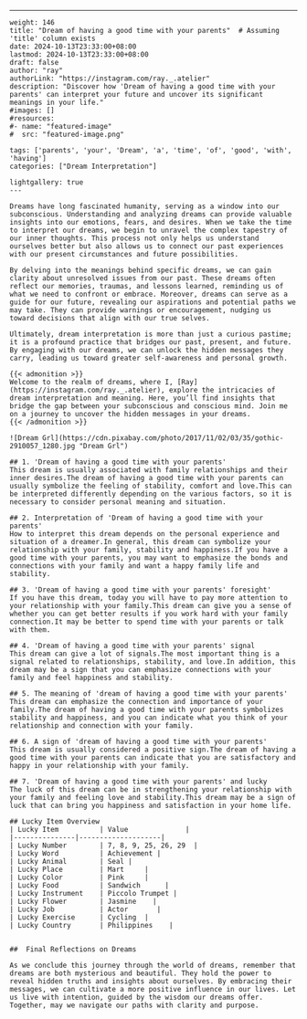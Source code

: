 ---
    weight: 146
    title: "Dream of having a good time with your parents"  # Assuming 'title' column exists
    date: 2024-10-13T23:33:00+08:00
    lastmod: 2024-10-13T23:33:00+08:00
    draft: false
    author: "ray"
    authorLink: "https://instagram.com/ray._.atelier"
    description: "Discover how 'Dream of having a good time with your parents' can interpret your future and uncover its significant meanings in your life."
    #images: []
    #resources:
    #- name: "featured-image"
    #  src: "featured-image.png"
    
    tags: ['parents', 'your', 'Dream', 'a', 'time', 'of', 'good', 'with', 'having']
    categories: ["Dream Interpretation"]
    
    lightgallery: true
    ---
    
    Dreams have long fascinated humanity, serving as a window into our subconscious. Understanding and analyzing dreams can provide valuable insights into our emotions, fears, and desires. When we take the time to interpret our dreams, we begin to unravel the complex tapestry of our inner thoughts. This process not only helps us understand ourselves better but also allows us to connect our past experiences with our present circumstances and future possibilities.
    
    By delving into the meanings behind specific dreams, we can gain clarity about unresolved issues from our past. These dreams often reflect our memories, traumas, and lessons learned, reminding us of what we need to confront or embrace. Moreover, dreams can serve as a guide for our future, revealing our aspirations and potential paths we may take. They can provide warnings or encouragement, nudging us toward decisions that align with our true selves.
    
    Ultimately, dream interpretation is more than just a curious pastime; it is a profound practice that bridges our past, present, and future. By engaging with our dreams, we can unlock the hidden messages they carry, leading us toward greater self-awareness and personal growth.
    
    {{< admonition >}}
    Welcome to the realm of dreams, where I, [Ray](https://instagram.com/ray._.atelier), explore the intricacies of dream interpretation and meaning. Here, you’ll find insights that bridge the gap between your subconscious and conscious mind. Join me on a journey to uncover the hidden messages in your dreams.
    {{< /admonition >}}
    
    ![Dream Grl](https://cdn.pixabay.com/photo/2017/11/02/03/35/gothic-2910057_1280.jpg "Dream Grl")
    
    ## 1. 'Dream of having a good time with your parents'
    This dream is usually associated with family relationships and their inner desires.The dream of having a good time with your parents can usually symbolize the feeling of stability, comfort and love.This can be interpreted differently depending on the various factors, so it is necessary to consider personal meaning and situation.
    
    ## 2. Interpretation of 'Dream of having a good time with your parents'
    How to interpret this dream depends on the personal experience and situation of a dreamer.In general, this dream can symbolize your relationship with your family, stability and happiness.If you have a good time with your parents, you may want to emphasize the bonds and connections with your family and want a happy family life and stability.
    
    ## 3. 'Dream of having a good time with your parents' foresight'
    If you have this dream, today you will have to pay more attention to your relationship with your family.This dream can give you a sense of whether you can get better results if you work hard with your family connection.It may be better to spend time with your parents or talk with them.
    
    ## 4. 'Dream of having a good time with your parents' signal
    This dream can give a lot of signals.The most important thing is a signal related to relationships, stability, and love.In addition, this dream may be a sign that you can emphasize connections with your family and feel happiness and stability.
    
    ## 5. The meaning of 'dream of having a good time with your parents'
    This dream can emphasize the connection and importance of your family.The dream of having a good time with your parents symbolizes stability and happiness, and you can indicate what you think of your relationship and connection with your family.
    
    ## 6. A sign of 'dream of having a good time with your parents'
    This dream is usually considered a positive sign.The dream of having a good time with your parents can indicate that you are satisfactory and happy in your relationship with your family.
    
    ## 7. 'Dream of having a good time with your parents' and lucky
    The luck of this dream can be in strengthening your relationship with your family and feeling love and stability.This dream may be a sign of luck that can bring you happiness and satisfaction in your home life.
    
    ## Lucky Item Overview
    | Lucky Item          | Value              |
    |---------------|--------------------|
    | Lucky Number        | 7, 8, 9, 25, 26, 29  |
    | Lucky Word          | Achievement |
    | Lucky Animal        | Seal |
    | Lucky Place         | Mart     |
    | Lucky Color         | Pink     |
    | Lucky Food          | Sandwich      |
    | Lucky Instrument    | Piccolo Trumpet |
    | Lucky Flower        | Jasmine    |
    | Lucky Job           | Actor       |
    | Lucky Exercise      | Cycling  |
    | Lucky Country       | Philippines    |
    
    
    ##  Final Reflections on Dreams
    
    As we conclude this journey through the world of dreams, remember that dreams are both mysterious and beautiful. They hold the power to reveal hidden truths and insights about ourselves. By embracing their messages, we can cultivate a more positive influence in our lives. Let us live with intention, guided by the wisdom our dreams offer. Together, may we navigate our paths with clarity and purpose.
    
